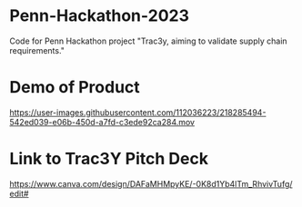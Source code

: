 # Penn-Hackathon-2023

Code for Penn Hackathon project "Trac3y, aiming to validate supply chain requirements."

# Demo of Product
https://user-images.githubusercontent.com/112036223/218285494-542ed039-e06b-450d-a7fd-c3ede92ca284.mov

# Link to Trac3Y Pitch Deck
https://www.canva.com/design/DAFaMHMpyKE/-0K8d1Yb4lTm_RhvivTufg/edit#
